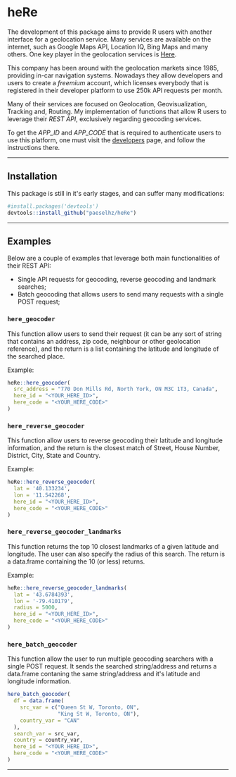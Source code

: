 # heRe

<!-- badges: start -->
<!-- badges: end -->

The development of this package aims to provide R users with another interface for a geolocation service. Many services are available on the internet, such as Google Maps API, Location IQ, Bing Maps and many others. One key player in the geolocation services is [Here](http://here.com).

This company has been around with the geolocation markets since 1985, providing in-car navigation systems. Nowadays they allow developers and users to create a _freemium_ account, which licenses everybody that is registered in their developer platform to use 250k API requests per month.

Many of their services are focused on Geolocation, Geovisualization, Tracking and, Routing. My implementation of functions that allow R users to leverage their _REST API_, exclusively regarding geocoding services.

To get the *APP_ID* and *APP_CODE* that is required to authenticate users to use this platform, one must visit the [developers](http://developer.here.com) page, and follow the instructions there.

---

## Installation

This package is still in it's early stages, and can suffer many modifications:

``` r
#install.packages('devtools')
devtools::install_github("paeselhz/heRe")
```

---

## Examples

Below are a couple of examples that leverage both main functionalities of their REST API:
  * Single API requests for geocoding, reverse geocoding and landmark searches;
  * Batch geocoding that allows users to send many requests with a single POST request;
  
### `here_geocoder`

This function allow users to send their request (it can be any sort of string that contains an address, zip code, neighbour or other geolocation reference), and the return is a list containing the latitude and longitude of the searched place.

Example:

``` r
heRe::here_geocoder(
  src_address = "770 Don Mills Rd, North York, ON M3C 1T3, Canada", 
  here_id = "<YOUR_HERE_ID>",
  here_code = "<YOUR_HERE_CODE>"
)
```

### `here_reverse_geocoder`

This function allow users to reverse geocoding their latitude and longitude information, and the return is the closest match of Street, House Number, District, City, State and Country.

Example:

``` r
heRe::here_reverse_geocoder(
  lat = '40.133234',
  lon = '11.542268',
  here_id = "<YOUR_HERE_ID>",
  here_code = "<YOUR_HERE_CODE>"
)
```

### `here_reverse_geocoder_landmarks`

This function returns the top 10 closest landmarks of a given latitude and longitude. The user can also specify the radius of this search. The return is a data.frame containing the 10 (or less) returns.

Example:

``` r
heRe::here_reverse_geocoder_landmarks(
  lat = '43.6784393',
  lon = '-79.410179',
  radius = 5000,
  here_id = "<YOUR_HERE_ID>",
  here_code = "<YOUR_HERE_CODE>"
)
```

### `here_batch_geocoder`

This function allow the user to run multiple geocoding searchers with a single POST request. It sends the searched string/address and returns a data.frame contaning the same string/address and it's latitude and longitude information.

``` r
here_batch_geocoder(
  df = data.frame(
    src_var = c("Queen St W, Toronto, ON",
                "King St W, Toronto, ON"),
    country_var = "CAN"
  ),
  search_var = src_var,
  country = country_var,
  here_id = "<YOUR_HERE_ID>",
  here_code = "<YOUR_HERE_CODE>"
)
```

---

